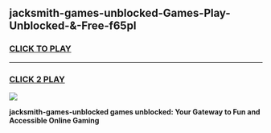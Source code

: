 
## jacksmith-games-unblocked-Games-Play-Unblocked-&-Free-f65pl
<h3>
<a href="https://premium76.site?title=jacksmith-games-unblocked&ref=24A">CLICK TO PLAY</a></h3>
<hr>

<h3>
<a href="https://premium76.site?title=jacksmith-games-unblocked&ref=24A">CLICK 2 PLAY</a>
  
</h3>

<a href="https://premium76.site?title=jacksmith-games-unblocked&ref=24A"><img src="https://clearcache.store/games.png"></a>


**jacksmith-games-unblocked games unblocked: Your Gateway to Fun and Accessible Online Gaming**
